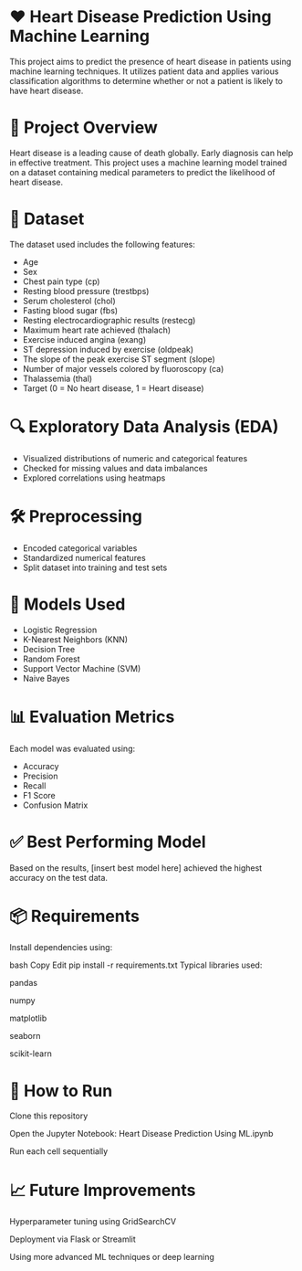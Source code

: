 # ❤️ Heart Disease Prediction Using Machine Learning
This project aims to predict the presence of heart disease in patients using machine learning techniques. It utilizes patient data and applies various classification algorithms to determine whether or not a patient is likely to have heart disease.

# 📌 Project Overview
Heart disease is a leading cause of death globally. Early diagnosis can help in effective treatment. This project uses a machine learning model trained on a dataset containing medical parameters to predict the likelihood of heart disease.

# 📁 Dataset
  The dataset used includes the following features:
  * Age
  * Sex
  * Chest pain type (cp)
  * Resting blood pressure (trestbps)
  * Serum cholesterol (chol)
  * Fasting blood sugar (fbs)
  * Resting electrocardiographic results (restecg)
  * Maximum heart rate achieved (thalach)
  * Exercise induced angina (exang)
  * ST depression induced by exercise (oldpeak)
  * The slope of the peak exercise ST segment (slope)
  * Number of major vessels colored by fluoroscopy (ca)
  * Thalassemia (thal)
  * Target (0 = No heart disease, 1 = Heart disease)

# 🔍 Exploratory Data Analysis (EDA)
  * Visualized distributions of numeric and categorical features
  * Checked for missing values and data imbalances
  * Explored correlations using heatmaps

# 🛠️ Preprocessing
  * Encoded categorical variables
  * Standardized numerical features
  * Split dataset into training and test sets

# 🤖 Models Used
  * Logistic Regression
  * K-Nearest Neighbors (KNN)
  * Decision Tree
  * Random Forest
  * Support Vector Machine (SVM)
  * Naive Bayes

# 📊 Evaluation Metrics
Each model was evaluated using:
  * Accuracy
  * Precision
  * Recall
  * F1 Score
  * Confusion Matrix

# ✅ Best Performing Model
Based on the results, [insert best model here] achieved the highest accuracy on the test data.

# 📦 Requirements
Install dependencies using:

bash
Copy
Edit
pip install -r requirements.txt
Typical libraries used:

pandas

numpy

matplotlib

seaborn

scikit-learn

# 🚀 How to Run
Clone this repository

Open the Jupyter Notebook: Heart Disease Prediction Using ML.ipynb

Run each cell sequentially

# 📈 Future Improvements
Hyperparameter tuning using GridSearchCV

Deployment via Flask or Streamlit

Using more advanced ML techniques or deep learning
